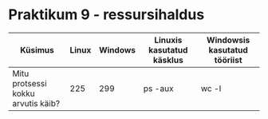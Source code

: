 # Praktikum 9 - ressursihaldus
|  Küsimus  |  Linux  |  Windows  |  Linuxis kasutatud käsklus  |  Windowsis kasutatud tööriist  |
|  ---  |  ---  |  ---  |  ---  |  ---  |
|  Mitu protsessi kokku arvutis käib?  |  225  |  299  |  ps -aux | wc -l  |  Task Manager -> Performance  |

